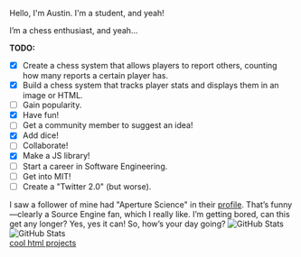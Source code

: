 Hello, I'm Austin. I'm a student, and yeah!

I’m a chess enthusiast, and yeah...

**TODO:**
- [X] Create a chess system that allows players to report others, counting how many reports a certain player has.
- [X] Build a chess system that tracks player stats and displays them in an image or HTML.
- [ ] Gain popularity.
- [X] Have fun!
- [ ] Get a community member to suggest an idea!
- [X] Add dice!
- [ ] Collaborate!
- [X] Make a JS library!
- [ ] Start a career in Software Engineering.
- [ ] Get into MIT!
- [ ] Create a "Twitter 2.0" (but worse).

I saw a follower of mine had "Aperture Science" in their [profile](https://github.com/Vadym-0K). That’s funny—clearly a Source Engine fan, which I really like. I’m getting bored, can this get any longer? Yes, yes it can! So, how’s your day going?
![GitHub Stats](https://github-readme-stats.vercel.app/api?username=Null-Austin&theme=default&show_icons=true&hide_border=true&count_private=true)  
![GitHub Stats](https://github-readme-stats.vercel.app/api/top-langs/?username=Null-Austin&theme=default&show_icons=true&hide_border=true&layout=compact)  
[cool html projects](https://github.com/Null-Austin/Null-Austin/blob/main/html%20projects)
